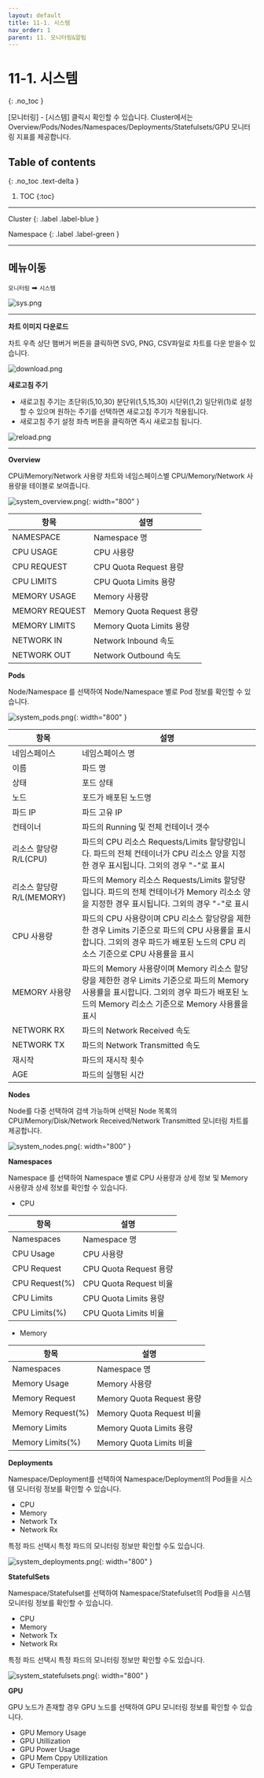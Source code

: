 ```yaml
---
layout: default
title: 11-1. 시스템
nav_order: 1
parent: 11. 모니터링&알림
---
```


# 11-1. 시스템
{: .no_toc }

[모니터링] - [시스템] 클릭시 확인할 수 있습니다. Cluster에서는 Overview/Pods/Nodes/Namespaces/Deployments/Statefulsets/GPU 모니터링 지표를 제공합니다.

## Table of contents
{: .no_toc .text-delta }

1. TOC
{:toc}

---

<div class="code-example" markdown="1">
Cluster
{: .label .label-blue }

Namespace
{: .label .label-green }
</div>

---

## 메뉴이동
`모니터링` ➡ `시스템`

![sys.png](/assets/images/monitoring/sys.png)

---

**차트 이미지 다운로드**

차트 우측 상단 햄버거 버튼을 클릭하면 SVG, PNG, CSV파일로 차트를 다운 받을수 있습니다.

![download.png](/assets/images/monitoring/download.png)

**새로고침 주기**

- 새로고침 주기는 초단위(5,10,30) 분단위(1,5,15,30) 시단위(1,2) 일단위(1)로 설정할 수 있으며 원하는 주기를 선택하면 새로고침 주기가 적용됩니다.
- 새로고침 주기 설정 좌측 버튼을 클릭하면 즉시 새로고침 됩니다.

![reload.png](/assets/images/monitoring/reload.png)


---

**Overview**

CPU/Memory/Network 사용량 차트와 네임스페이스별 CPU/Memory/Network 사용량을 테이블로 보여줍니다.

![system_overview.png](/assets/images/monitoring/system_overview.png){: width="800" }


| 항목  | 설명 |
|---|---|
| NAMESPACE   | Namespace 명 |
| CPU USAGE   | CPU 사용량 |
| CPU REQUEST   | CPU Quota Request 용량 |
| CPU LIMITS   | CPU Quota Limits 용량 |
| MEMORY USAGE  | Memory 사용량 |
| MEMORY REQUEST   | Memory Quota Request 용량 |
| MEMORY LIMITS   | Memory Quota Limits 용량 |
| NETWORK IN  | Network Inbound 속도  |
| NETWORK OUT   | Network Outbound 속도 |


**Pods**

Node/Namespace 를 선택하여 Node/Namespace 별로 Pod 정보를 확인할 수 있습니다.

![system_pods.png](/assets/images/monitoring/system_pods.png){: width="800" }


| 항목  | 설명 |
|---|---|
| 네임스페이스 | 네임스페이스 명   |
| 이름   | 파드 명  |
| 상태  | 포드 상태  |
| 노드  | 포드가 배포된 노드명  |
| 파드 IP  | 파드 고유 IP  |
| 컨테이너  | 파드의 Running 및 전체 컨테이너 갯수  |
| 리소스 할당량 R/L(CPU)  | 파드의 CPU 리소스 Requests/Limits 할당량입니다. 파드의 전체 컨테이너가 CPU 리소스 양을 지정한 경우 표시됩니다. 그외의 경우 "-"로 표시  |
| 리소스 할당량 R/L(MEMORY)  | 파드의 Memory 리소스 Requests/Limits 할당량입니다. 파드의 전체 컨테이너가 Memory 리소소 양을 지정한 경우 표시됩니다. 그외의 경우 "-"로 표시   |
| CPU 사용량 | 파드의 CPU 사용량이며 CPU 리소스 할당량을 제한한 경우 Limits 기준으로 파드의 CPU 사용률을 표시합니다. 그외의 경우 파드가 배포된 노드의 CPU 리소스 기준으로 CPU 사용률을 표시  |
| MEMORY 사용량 | 파드의 Memory 사용량이며 Memory 리소스 할당량을 제한한 경우 Limits 기준으로 파드의 Memory 사용률을 표시합니다. 그외의 경우 파드가 배포된 노드의 Memory 리소스 기준으로 Memory 사용률을 표시  |
| NETWORK RX | 파드의 Network Received 속도 |
| NETWORK TX | 파드의 Network Transmitted 속도 |
| 재시작 | 파드의 재시작 횟수  |
| AGE | 파드의 실행된 시간 |

**Nodes**

Node를 다중 선택하여 검색 가능하며 선택된 Node 목록의 CPU/Memory/Disk/Network Received/Network Transmitted 모니터링 차트를 제공합니다.

![system_nodes.png](/assets/images/monitoring/system_nodes.png){: width="800" }

**Namespaces**

Namespace 를 선택하여 Namespace 별로 CPU 사용량과 상세 정보 및 Memory 사용량과 상세 정보를 확인할 수 있습니다.

- CPU

| 항목  | 설명 |
|---|---|
| Namespaces   | Namespace 명  |
| CPU Usage   | CPU 사용량  |
| CPU Request   | CPU Quota Request 용량  |
| CPU Request(%)   | CPU Quota Request 비율  |
| CPU Limits   | CPU Quota Limits 용량   |
| CPU Limits(%)  | CPU Quota Limits 비율  |

- Memory

| 항목  | 설명 |
|---|---|
| Namespaces | Namespace 명 |
| Memory Usage | Memory 사용량 |
| Memory Request | Memory Quota Request 용량 |
| Memory Request(%) | Memory Quota Request 비율  |
| Memory Limits | Memory Quota Limits 용량 |
| Memory Limits(%) | Memory Quota Limits 비율 |

**Deployments**

Namespace/Deployment를 선택하여 Namespace/Deployment의 Pod들을 시스템 모니터링 정보를 확인할 수 있습니다.

- CPU
- Memory
- Network Tx
- Network Rx

특정 파드 선택시 특정 파드의 모니터링 정보만 확인할 수도 있습니다.

![system_deployments.png](/assets/images/monitoring/system_deployments.png){: width="800" }

**StatefulSets**

Namespace/Statefulset를 선택하여 Namespace/Statefulset의 Pod들을 시스템 모니터링 정보를 확인할 수 있습니다.

- CPU
- Memory
- Network Tx
- Network Rx

특정 파드 선택시 특정 파드의 모니터링 정보만 확인할 수도 있습니다.

![system_statefulsets.png](/assets/images/monitoring/system_statefulsets.png){: width="800" }

**GPU**

GPU 노드가 존재할 경우 GPU 노드를 선택하여 GPU 모니터링 정보를 확인할 수 있습니다.

- GPU Memory Usage
- GPU Utillization
- GPU Power Usage
- GPU Mem Cppy Utillization
- GPU Temperature